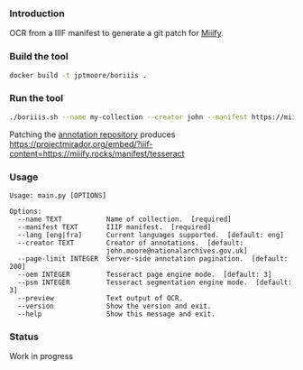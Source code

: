 ### Introduction

OCR from a IIIF manifest to generate a git patch for [Miiify](https://github.com/nationalarchives/miiify).


### Build the tool

```bash
docker build -t jptmoore/boriiis .
```

### Run the tool

```bash
./boriiis.sh --name my-collection --creator john --manifest https://miiifystore.s3.eu-west-2.amazonaws.com/iiif/ocrtest.json
```

Patching the [annotation repository](https://github.com/jptmoore/annotations) produces https://projectmirador.org/embed/?iiif-content=https://miiify.rocks/manifest/tesseract


### Usage

```
Usage: main.py [OPTIONS]

Options:
  --name TEXT           Name of collection.  [required]
  --manifest TEXT       IIIF manifest.  [required]
  --lang [eng|fra]      Current languages supported.  [default: eng]
  --creator TEXT        Creator of annotations.  [default:
                        john.moore@nationalarchives.gov.uk]
  --page-limit INTEGER  Server-side annotation pagination.  [default: 200]
  --oem INTEGER         Tesseract page engine mode.  [default: 3]
  --psm INTEGER         Tesseract segmentation engine mode.  [default: 3]
  --preview             Text output of OCR.
  --version             Show the version and exit.
  --help                Show this message and exit.
```

### Status

Work in progress
